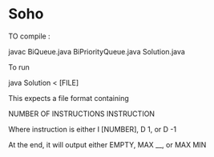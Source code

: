 Soho
====


TO compile :

javac BiQueue.java BiPriorityQueue.java Solution.java


To run

java Solution < [FILE]

This expects a file format containing

NUMBER OF INSTRUCTIONS
INSTRUCTION

Where instruction is either I [NUMBER], D 1, or D -1

At the end, it will output either EMPTY, MAX __, or MAX MIN
